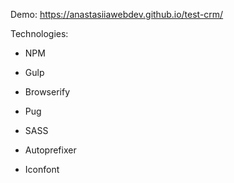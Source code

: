 Demo: https://anastasiiawebdev.github.io/test-crm/

Technologies: 

 * NPM
  
 * Gulp 
  
 * Browserify
  
 * Pug
  
 * SASS
  
 * Autoprefixer
  
 * Iconfont
